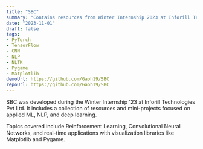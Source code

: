 ```yaml
---
title: "SBC"
summary: "Contains resources from Winter Internship 2023 at Inforill Technologies Pvt Ltd."
date: "2023-11-01"
draft: false
tags:
- PyTorch
- TensorFlow
- CNN
- NLP
- NLTK
- Pygame
- Matplotlib
demoUrl: https://github.com/Gaoh19/SBC
repoUrl: https://github.com/Gaoh19/SBC
---
```


SBC was developed during the Winter Internship '23 at Inforill Technologies Pvt Ltd. It includes a collection of resources and mini-projects focused on applied ML, NLP, and deep learning.

Topics covered include Reinforcement Learning, Convolutional Neural Networks, and real-time applications with visualization libraries like Matplotlib and Pygame.
